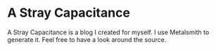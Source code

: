 A Stray Capacitance
===

A Stray Capacitance is a blog I created for myself. I use Metalsmith to generate it.
Feel free to have a look around the source.
